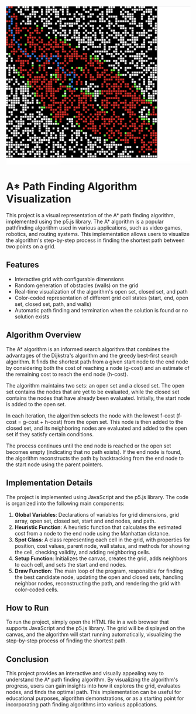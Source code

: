 ![A Star](a.png)

# A* Path Finding Algorithm Visualization

This project is a visual representation of the A* path finding algorithm, implemented using the p5.js library. The A* algorithm is a popular pathfinding algorithm used in various applications, such as video games, robotics, and routing systems. This implementation allows users to visualize the algorithm's step-by-step process in finding the shortest path between two points on a grid.

## Features

- Interactive grid with configurable dimensions
- Random generation of obstacles (walls) on the grid
- Real-time visualization of the algorithm's open set, closed set, and path
- Color-coded representation of different grid cell states (start, end, open set, closed set, path, and walls)
- Automatic path finding and termination when the solution is found or no solution exists

## Algorithm Overview

The A* algorithm is an informed search algorithm that combines the advantages of the Dijkstra's algorithm and the greedy best-first search algorithm. It finds the shortest path from a given start node to the end node by considering both the cost of reaching a node (g-cost) and an estimate of the remaining cost to reach the end node (h-cost).

The algorithm maintains two sets: an open set and a closed set. The open set contains the nodes that are yet to be evaluated, while the closed set contains the nodes that have already been evaluated. Initially, the start node is added to the open set.

In each iteration, the algorithm selects the node with the lowest f-cost (f-cost = g-cost + h-cost) from the open set. This node is then added to the closed set, and its neighboring nodes are evaluated and added to the open set if they satisfy certain conditions.

The process continues until the end node is reached or the open set becomes empty (indicating that no path exists). If the end node is found, the algorithm reconstructs the path by backtracking from the end node to the start node using the parent pointers.

## Implementation Details

The project is implemented using JavaScript and the p5.js library. The code is organized into the following main components:

1. **Global Variables**: Declarations of variables for grid dimensions, grid array, open set, closed set, start and end nodes, and path.
2. **Heuristic Function**: A heuristic function that calculates the estimated cost from a node to the end node using the Manhattan distance.
3. **Spot Class**: A class representing each cell in the grid, with properties for position, cost values, parent node, wall status, and methods for showing the cell, checking validity, and adding neighboring cells.
4. **Setup Function**: Initializes the canvas, creates the grid, adds neighbors to each cell, and sets the start and end nodes.
5. **Draw Function**: The main loop of the program, responsible for finding the best candidate node, updating the open and closed sets, handling neighbor nodes, reconstructing the path, and rendering the grid with color-coded cells.

## How to Run

To run the project, simply open the HTML file in a web browser that supports JavaScript and the p5.js library. The grid will be displayed on the canvas, and the algorithm will start running automatically, visualizing the step-by-step process of finding the shortest path.

## Conclusion

This project provides an interactive and visually appealing way to understand the A* path finding algorithm. By visualizing the algorithm's progress, users can gain insights into how it explores the grid, evaluates nodes, and finds the optimal path. This implementation can be useful for educational purposes, algorithm demonstrations, or as a starting point for incorporating path finding algorithms into various applications.
